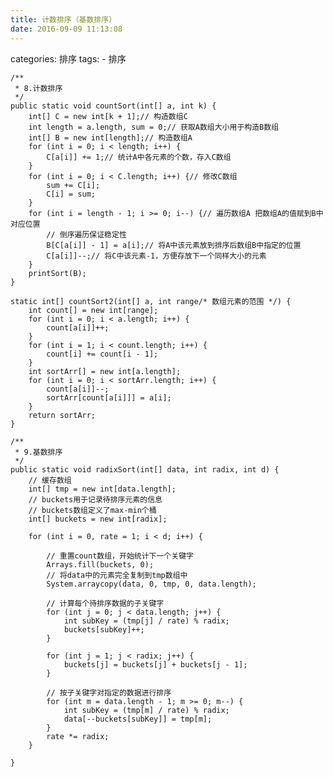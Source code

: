 ```yaml
---
title: 计数排序（基数排序）
date: 2016-09-09 11:13:08
---
```


categories: 排序
tags: 
    - 排序


	/**
	 * 8.计数排序
	 */
	public static void countSort(int[] a, int k) {
		int[] C = new int[k + 1];// 构造数组C
		int length = a.length, sum = 0;// 获取A数组大小用于构造B数组
		int[] B = new int[length];// 构造数组A
		for (int i = 0; i < length; i++) {
			C[a[i]] += 1;// 统计A中各元素的个数，存入C数组
		}
		for (int i = 0; i < C.length; i++) {// 修改C数组
			sum += C[i];
			C[i] = sum;
		}
		for (int i = length - 1; i >= 0; i--) {// 遍历数组A 把数组A的值赋到B中对应位置
			// 倒序遍历保证稳定性
			B[C[a[i]] - 1] = a[i];// 将A中该元素放到排序后数组B中指定的位置
			C[a[i]]--;// 将C中该元素-1，方便存放下一个同样大小的元素
		}
		printSort(B);
	}

	static int[] countSort2(int[] a, int range/* 数组元素的范围 */) {
		int count[] = new int[range];
		for (int i = 0; i < a.length; i++) {
			count[a[i]]++;
		}
		for (int i = 1; i < count.length; i++) {
			count[i] += count[i - 1];
		}
		int sortArr[] = new int[a.length];
		for (int i = 0; i < sortArr.length; i++) {
			count[a[i]]--;
			sortArr[count[a[i]]] = a[i];
		}
		return sortArr;
	}

	/**
	 * 9.基数排序
	 */
	public static void radixSort(int[] data, int radix, int d) {
		// 缓存数组
		int[] tmp = new int[data.length];
		// buckets用于记录待排序元素的信息
		// buckets数组定义了max-min个桶
		int[] buckets = new int[radix];

		for (int i = 0, rate = 1; i < d; i++) {

			// 重置count数组，开始统计下一个关键字
			Arrays.fill(buckets, 0);
			// 将data中的元素完全复制到tmp数组中
			System.arraycopy(data, 0, tmp, 0, data.length);

			// 计算每个待排序数据的子关键字
			for (int j = 0; j < data.length; j++) {
				int subKey = (tmp[j] / rate) % radix;
				buckets[subKey]++;
			}

			for (int j = 1; j < radix; j++) {
				buckets[j] = buckets[j] + buckets[j - 1];
			}

			// 按子关键字对指定的数据进行排序
			for (int m = data.length - 1; m >= 0; m--) {
				int subKey = (tmp[m] / rate) % radix;
				data[--buckets[subKey]] = tmp[m];
			}
			rate *= radix;
		}

	}
